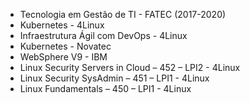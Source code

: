 ---
---

- Tecnologia em Gestão de TI - FATEC (2017-2020)
- Kubernetes - 4Linux
- Infraestrutura Ágil com DevOps - 4Linux
- Kubernetes - Novatec
- WebSphere V9 - IBM
- Linux Security Servers in Cloud – 452 – LPI2 - 4Linux
- Linux Security SysAdmin – 451 – LPI1 - 4Linux
- Linux Fundamentals – 450 – LPI1 - 4Linux
